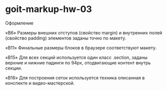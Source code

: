 # goit-markup-hw-03

Оформление​

«B6» Размеры внешних отступов (свойство margin) и внутренних полей (свойство padding) элементов заданы точно по макету.

«B11» Финальные размеры блоков в браузере соответствуют макету.

«B15» Для всех секций используется один класс .section, заданы верхние и нижние падинги по 94px, отодвигающие контент внутрь секции.

«B16» Для построения сеток используется техника описанная в конспекте и видео-мастерской.
